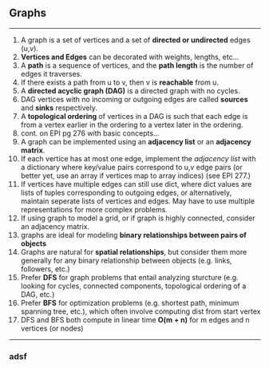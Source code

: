## Graphs

---

1. A graph is a set of vertices and a set of **directed or undirected** edges (u,v).
2. **Vertices and Edges** can be decorated with weights, lengths, etc...
3. A **path** is a sequence of vertices, and the **path length** is the number of edges it traverses.
4. If there exists a path from u to v, then v is **reachable** from u.
5. A **directed acyclic graph (DAG)** is a directed graph with no cycles.
6. DAG vertices with no incoming or outgoing edges are called **sources** and **sinks** respectively.
7. A **topological ordering** of vertices in a DAG is such that each edge is from a vertex earlier in the ordering to a vertex later in the ordering.
8. cont. on EPI pg 276 with basic concepts...
9. A graph can be implemented using an **adjacency list** or an **adjacency matrix**.
10. If each vertice has at most one edge, implement the *adjacency list* with a dictionary where key/value pairs correspond to u,v edge pairs (or better yet, use an array if vertices map to array indices) (see EPI 277.)
11. If vertices have multiple edges can still use dict, where dict values are lists of tuples corresponding to outgoing edges, or alternatively, maintain seperate lists of vertices and edges. May have to use multiple representations for more complex problems.
12. If using graph to model a grid, or if graph is highly connected, consider an adjacency matrix.
10. graphs are ideal for modeling **binary relationships between pairs of objects**
11. Graphs are natural for **spatial relationships**, but consider them more generally for any binary relationship between objects (e.g. links, followers, etc.)
12. Prefer **DFS** for graph problems that entail analyzing sturcture (e.g. looking for cycles, connected components, topological ordering of a DAG, etc.)
13. Prefer **BFS** for optimization problems (e.g. shortest path, minimum spanning tree, etc.), which often involve computing dist from start vertex
14. DFS and BFS both compute in linear time **O(m + n)** for m edges and n vertices (or nodes)



---

### adsf